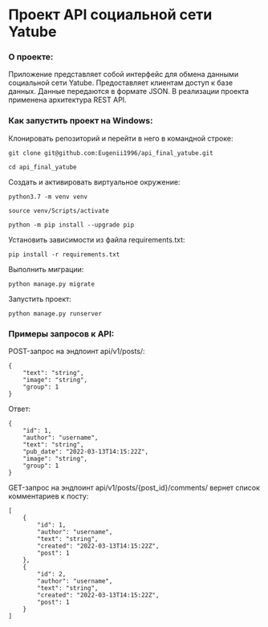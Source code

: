 # Проект API социальной сети Yatube

### О проекте:

Приложение представляет собой интерфейс для обмена данными социальной сети Yatube.
Предоставляет клиентам доступ к базе данных.
Данные передаются в формате JSON.
В реализации проекта применена архитектура REST API.

### Как запустить проект на Windows:

Клонировать репозиторий и перейти в него в командной строке:

```
git clone git@github.com:Eugenii1996/api_final_yatube.git
```

```
cd api_final_yatube
```

Cоздать и активировать виртуальное окружение:

```
python3.7 -m venv venv
```

```
source venv/Scripts/activate
```

```
python -m pip install --upgrade pip
```

Установить зависимости из файла requirements.txt:

```
pip install -r requirements.txt
```

Выполнить миграции:

```
python manage.py migrate
```

Запустить проект:

```
python manage.py runserver
```

### Примеры запросов к API:

POST-запрос на эндпоинт api/v1/posts/:

```
{
    "text": "string",
    "image": "string",
    "group": 1
}
```

Ответ:

```
{
    "id": 1,
    "author": "username",
    "text": "string",
    "pub_date": "2022-03-13T14:15:22Z",
    "image": "string",
    "group": 1
}
```

GET-запрос на эндпоинт api/v1/posts/{post_id}/comments/ вернет список комментариев к посту:

```
[
    {
        "id": 1,
        "author": "username",
        "text": "string",
        "created": "2022-03-13T14:15:22Z",
        "post": 1
    },
    {
        "id": 2,
        "author": "username",
        "text": "string",
        "created": "2022-03-13T14:15:22Z",
        "post": 1
    }
]
```
